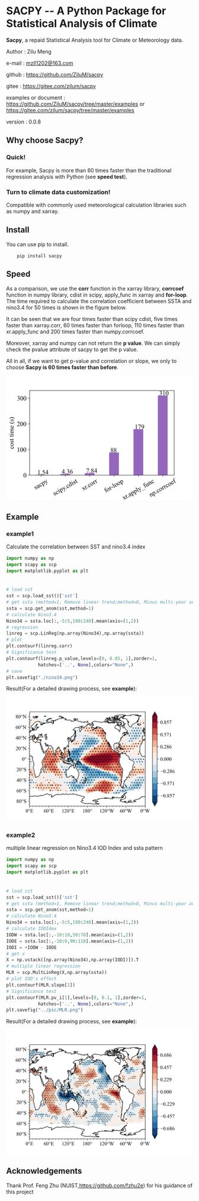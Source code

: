 # SACPY -- A Python Package for Statistical Analysis of Climate

**Sacpy**, a repaid Statistical Analysis tool for Climate or Meteorology data.

Author : Zilu Meng

e-mail : mzll1202@163.com

github : https://github.com/ZiluM/sacpy

gitee : https://gitee.com/zilum/sacpy

examples or document :  https://github.com/ZiluM/sacpy/tree/master/examples or https://gitee.com/zilum/sacpy/tree/master/examples

version : 0.0.8

## Why choose Sacpy?

### Quick!

For example, Sacpy is more than 60 times faster than the traditional regression analysis with Python (see **speed test**).

### Turn to climate data customization!

Compatible with commonly used meteorological calculation libraries such as numpy and xarray.


## Install

You can use pip to install.

        pip install sacpy

## Speed 

As a comparison, we use the  **corr**  function in the xarray library, **corrcoef** function in numpy library, cdist in scipy, apply_func in xarray  and **for-loop**. The time required to calculate the correlation coefficient between SSTA and nino3.4 for 50 times is shown in the figure below.

It can be seen that we are four times faster than scipy cdist, five times faster than xarray.corr, 60 times faster than forloop, 110 times faster than xr.apply_func and 200 times faster than numpy.corrcoef.

Moreover, xarray and numpy can not return the **p value**. We can simply check the pvalue attribute of sacpy to get the p value.

All in all, if we want to get p-value and correlation or slope, we only to choose **Sacpy is 60 times faster than before**.

![](https://raw.githubusercontent.com/ZiluM/sacpy/master/pic/speed_test_00.png)


## Example

### example1
Calculate the correlation between SST and nino3.4 index

```Python
import numpy as np
import scapy as scp
import matplotlib.pyplot as plt


# load sst
sst = scp.load_sst()['sst']
# get ssta (method=1, Remove linear trend;method=0, Minus multi-year average)
ssta = scp.get_anom(sst,method=1)
# calculate Nino3.4
Nino34 = ssta.loc[:,-5:5,190:240].mean(axis=(1,2))
# regression
linreg = scp.LinReg(np.array(Nino34),np.array(ssta))
# plot
plt.contourf(linreg.corr)
# Significance test
plt.contourf(linreg.p_value,levels=[0, 0.05, 1],zorder=1,
            hatches=['..', None],colors="None",)
# save
plt.savefig("./nino34.png")

```
Result(For a detailed drawing process, see **example**):

![](https://raw.githubusercontent.com/ZiluM/sacpy/master/pic/nino34.png)

### example2

multiple linear regression on Nino3.4 IOD Index and ssta pattern

```Python
import numpy as np
import scapy as scp
import matplotlib.pyplot as plt


# load sst
sst = scp.load_sst()['sst']
# get ssta (method=1, Remove linear trend;method=0, Minus multi-year average)
ssta = scp.get_anom(sst,method=1)
# calculate Nino3.4
Nino34 = ssta.loc[:,-5:5,190:240].mean(axis=(1,2))
# calculate IODIdex
IODW = ssta.loc[:,-10:10,50:70].mean(axis=(1,2))
IODE = ssta.loc[:,-10:0,90:110].mean(axis=(1,2))
IODI = +IODW - IODE
# get x
X = np.vstack([np.array(Nino34),np.array(IODI)]).T
# multiple linear regression
MLR = scp.MultLinReg(X,np.array(ssta))
# plot IOD's effect
plt.contourf(MLR.slope[1])
# Significance test
plt.contourf(MLR.pv_i[1],levels=[0, 0.1, 1],zorder=1,
            hatches=['..', None],colors="None",)
plt.savefig("../pic/MLR.png")
```
Result(For a detailed drawing process, see **example**):

![](https://raw.githubusercontent.com/ZiluM/sacpy/master/pic/MLR.png)



## Acknowledgements


Thank Prof. Feng Zhu (NUIST,https://github.com/fzhu2e) for his guidance of this project